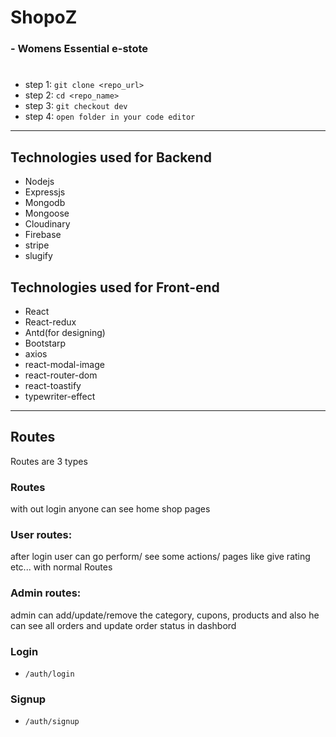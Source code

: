 # ShopoZ
### - Womens Essential e-stote 
#

* step 1: `git clone <repo_url>`
* step 2: `cd <repo_name>`
* step 3: `git checkout dev`
* step 4: `open folder in your code editor`

---
## Technologies used for Backend

- Nodejs
- Expressjs
- Mongodb
- Mongoose
- Cloudinary
- Firebase
- stripe
- slugify

## Technologies used for Front-end

- React
- React-redux
- Antd(for designing)
- Bootstarp
- axios
- react-modal-image
- react-router-dom
- react-toastify
- typewriter-effect
---
## Routes
Routes are 3 types

### Routes
with out login anyone can see home shop pages 

### User routes:
after login user can go perform/ see some actions/ pages like give rating etc... with normal Routes 

### Admin routes: 
admin can add/update/remove the category, cupons, products and also  he can see all orders and update  order status in dashbord

### Login

* `/auth/login`

### Signup

* `/auth/signup`
